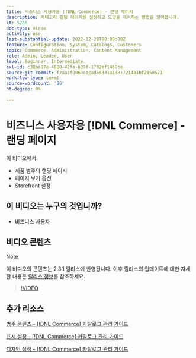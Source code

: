 ```yaml
---
title: 비즈니스 사용자용 [!DNL Commerce] - 랜딩 페이지
description: 카테고리 랜딩 페이지를 설정하고 모양을 제어하는 방법을 알아봅니다.
kt: 5766
doc-type: video
activity: use
last-substantial-update: 2022-12-28T00:00:00Z
feature: Configuration, System, Catalogs, Customers
topic: Commerce, Administration, Content Management
role: Admin, Leader, User
level: Beginner, Intermediate
exl-id: c38aa97e-4688-42fa-b39f-1702ef1469be
source-git-commit: f7aa1f0063cbcad6d331a13817214b1bf2158571
workflow-type: tm+mt
source-wordcount: '86'
ht-degree: 0%

---
```


# 비즈니스 사용자용 [!DNL Commerce] - 랜딩 페이지

이 비디오에서:

- 제품 범주의 랜딩 페이지
- 페이지 보기 옵션
- Storefront 설정

## 이 비디오는 누구의 것입니까?

- 비즈니스 사용자

## 비디오 콘텐츠

>[!NOTE]
>
>이 비디오의 콘텐츠는 2.3.1 릴리스에 반영됩니다. 이후 릴리스의 업데이트에 대한 자세한 내용은 [릴리스 정보](https://experienceleague.adobe.com/docs/commerce-operations/release/notes/overview.html?lang=ko)를 참조하세요.

>[!VIDEO](https://video.tv.adobe.com/v/36388?quality=12&learn=on)

## 추가 리소스

[범주 콘텐츠 - [!DNL Commerce] 카탈로그 관리 가이드](https://experienceleague.adobe.com/docs/commerce-admin/catalog/categories/create/categories-content-settings.html?lang=ko)

[표시 설정 - [!DNL Commerce] 카탈로그 관리 가이드](https://experienceleague.adobe.com/docs/commerce-admin/catalog/categories/create/categories-display-settings.html?lang=ko)

[디자인 설정 - [!DNL Commerce] 카탈로그 관리 가이드](https://experienceleague.adobe.com/docs/commerce-admin/catalog/categories/create/categories-custom-design.html?lang=ko)
